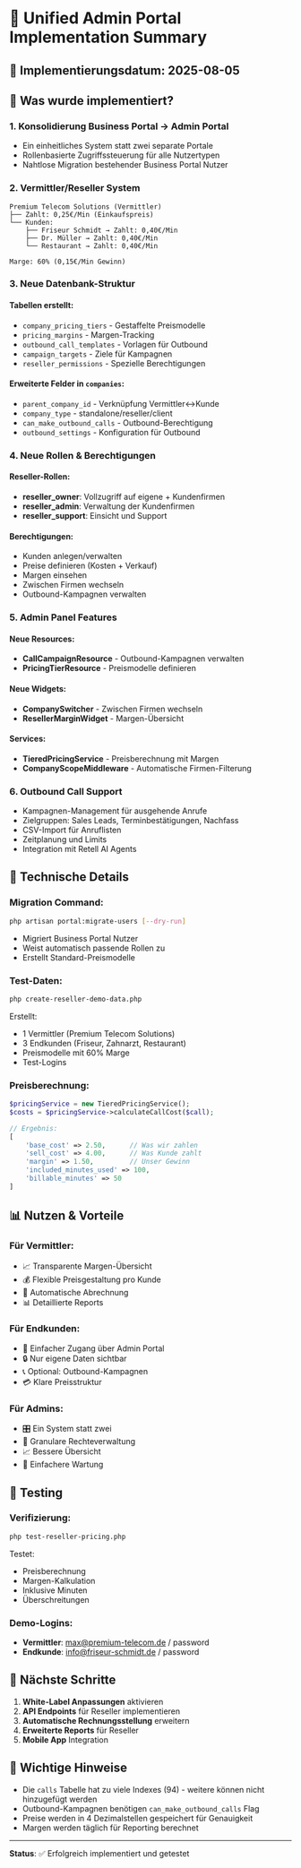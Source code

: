 # 🎯 Unified Admin Portal Implementation Summary

## 📅 Implementierungsdatum: 2025-08-05

## 🚀 Was wurde implementiert?

### 1. **Konsolidierung Business Portal → Admin Portal**
- Ein einheitliches System statt zwei separate Portale
- Rollenbasierte Zugriffssteuerung für alle Nutzertypen
- Nahtlose Migration bestehender Business Portal Nutzer

### 2. **Vermittler/Reseller System**
```
Premium Telecom Solutions (Vermittler)
├── Zahlt: 0,25€/Min (Einkaufspreis)
└── Kunden:
    ├── Friseur Schmidt → Zahlt: 0,40€/Min
    ├── Dr. Müller → Zahlt: 0,40€/Min  
    └── Restaurant → Zahlt: 0,40€/Min
    
Marge: 60% (0,15€/Min Gewinn)
```

### 3. **Neue Datenbank-Struktur**

#### Tabellen erstellt:
- `company_pricing_tiers` - Gestaffelte Preismodelle
- `pricing_margins` - Margen-Tracking
- `outbound_call_templates` - Vorlagen für Outbound
- `campaign_targets` - Ziele für Kampagnen
- `reseller_permissions` - Spezielle Berechtigungen

#### Erweiterte Felder in `companies`:
- `parent_company_id` - Verknüpfung Vermittler↔Kunde
- `company_type` - standalone/reseller/client
- `can_make_outbound_calls` - Outbound-Berechtigung
- `outbound_settings` - Konfiguration für Outbound

### 4. **Neue Rollen & Berechtigungen**

#### Reseller-Rollen:
- **reseller_owner**: Vollzugriff auf eigene + Kundenfirmen
- **reseller_admin**: Verwaltung der Kundenfirmen
- **reseller_support**: Einsicht und Support

#### Berechtigungen:
- Kunden anlegen/verwalten
- Preise definieren (Kosten + Verkauf)
- Margen einsehen
- Zwischen Firmen wechseln
- Outbound-Kampagnen verwalten

### 5. **Admin Panel Features**

#### Neue Resources:
- **CallCampaignResource** - Outbound-Kampagnen verwalten
- **PricingTierResource** - Preismodelle definieren

#### Neue Widgets:
- **CompanySwitcher** - Zwischen Firmen wechseln
- **ResellerMarginWidget** - Margen-Übersicht

#### Services:
- **TieredPricingService** - Preisberechnung mit Margen
- **CompanyScopeMiddleware** - Automatische Firmen-Filterung

### 6. **Outbound Call Support**

- Kampagnen-Management für ausgehende Anrufe
- Zielgruppen: Sales Leads, Terminbestätigungen, Nachfass
- CSV-Import für Anruflisten
- Zeitplanung und Limits
- Integration mit Retell AI Agents

## 🔧 Technische Details

### Migration Command:
```bash
php artisan portal:migrate-users [--dry-run]
```
- Migriert Business Portal Nutzer
- Weist automatisch passende Rollen zu
- Erstellt Standard-Preismodelle

### Test-Daten:
```bash
php create-reseller-demo-data.php
```
Erstellt:
- 1 Vermittler (Premium Telecom Solutions)
- 3 Endkunden (Friseur, Zahnarzt, Restaurant)
- Preismodelle mit 60% Marge
- Test-Logins

### Preisberechnung:
```php
$pricingService = new TieredPricingService();
$costs = $pricingService->calculateCallCost($call);

// Ergebnis:
[
    'base_cost' => 2.50,      // Was wir zahlen
    'sell_cost' => 4.00,      // Was Kunde zahlt
    'margin' => 1.50,         // Unser Gewinn
    'included_minutes_used' => 100,
    'billable_minutes' => 50
]
```

## 📊 Nutzen & Vorteile

### Für Vermittler:
- 📈 Transparente Margen-Übersicht
- 💰 Flexible Preisgestaltung pro Kunde
- 🔄 Automatische Abrechnung
- 📊 Detaillierte Reports

### Für Endkunden:
- 🎯 Einfacher Zugang über Admin Portal
- 🔒 Nur eigene Daten sichtbar
- 📞 Optional: Outbound-Kampagnen
- 💳 Klare Preisstruktur

### Für Admins:
- 🎛️ Ein System statt zwei
- 🔐 Granulare Rechteverwaltung
- 📈 Bessere Übersicht
- 🚀 Einfachere Wartung

## 🧪 Testing

### Verifizierung:
```bash
php test-reseller-pricing.php
```
Testet:
- Preisberechnung
- Margen-Kalkulation
- Inklusive Minuten
- Überschreitungen

### Demo-Logins:
- **Vermittler**: max@premium-telecom.de / password
- **Endkunde**: info@friseur-schmidt.de / password

## 🎯 Nächste Schritte

1. **White-Label Anpassungen** aktivieren
2. **API Endpoints** für Reseller implementieren
3. **Automatische Rechnungsstellung** erweitern
4. **Erweiterte Reports** für Reseller
5. **Mobile App** Integration

## 📝 Wichtige Hinweise

- Die `calls` Tabelle hat zu viele Indexes (94) - weitere können nicht hinzugefügt werden
- Outbound-Kampagnen benötigen `can_make_outbound_calls` Flag
- Preise werden in 4 Dezimalstellen gespeichert für Genauigkeit
- Margen werden täglich für Reporting berechnet

---

**Status**: ✅ Erfolgreich implementiert und getestet